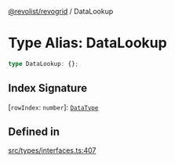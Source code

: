 [@revolist/revogrid](README.md) / DataLookup

# Type Alias: DataLookup

```ts
type DataLookup: {};
```

## Index Signature

 \[`rowIndex`: `number`\]: [`DataType`](TypeAlias.DataType.md)

## Defined in

[src/types/interfaces.ts:407](https://github.com/revolist/revogrid/blob/32c6316d328fcc561520e19c2a4b987d1e8a85d2/src/types/interfaces.ts#L407)
